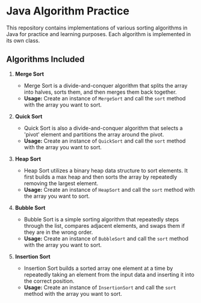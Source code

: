 # Java Algorithm Practice

This repository contains implementations of various sorting algorithms in Java for practice and learning purposes. Each algorithm is implemented in its own class.

## Algorithms Included

1. **Merge Sort**
    - Merge Sort is a divide-and-conquer algorithm that splits the array into halves, sorts them, and then merges them back together.
    - **Usage:** Create an instance of `MergeSort` and call the `sort` method with the array you want to sort.

2. **Quick Sort**
    - Quick Sort is also a divide-and-conquer algorithm that selects a 'pivot' element and partitions the array around the pivot.
    - **Usage:** Create an instance of `QuickSort` and call the `sort` method with the array you want to sort.

3. **Heap Sort**
    - Heap Sort utilizes a binary heap data structure to sort elements. It first builds a max heap and then sorts the array by repeatedly removing the largest element.
    - **Usage:** Create an instance of `HeapSort` and call the `sort` method with the array you want to sort.

4. **Bubble Sort**
    - Bubble Sort is a simple sorting algorithm that repeatedly steps through the list, compares adjacent elements, and swaps them if they are in the wrong order.
    - **Usage:** Create an instance of `BubbleSort` and call the `sort` method with the array you want to sort.

5. **Insertion Sort**
    - Insertion Sort builds a sorted array one element at a time by repeatedly taking an element from the input data and inserting it into the correct position.
    - **Usage:** Create an instance of `InsertionSort` and call the `sort` method with the array you want to sort.
